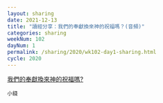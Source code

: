 ```yaml
---
layout: sharing
date: 2021-12-13
title: "讀經分享：我們的奉獻換來神的祝福嗎？(音頻)"
categories: sharing
weekNum: 102
dayNum: 1
permalink: /sharing/2020/wk102-day1-sharing.html
cycle: 2020
---
```


[我們的奉獻換來神的祝福嗎?](https://eccseattle.github.io/media/sharing/2020/wk102/2021-12-13-bin.m4a)

`小錢`
